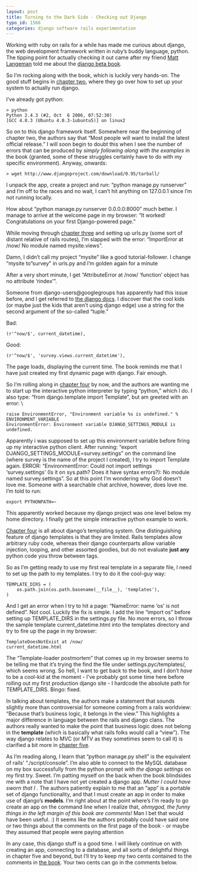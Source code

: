 ```yaml
---
layout: post
title: Turning to the Dark Side - Checking out Django
typo_id: 1566
categories: django software rails experimentation
---
```

Working with ruby on rails for a while has made me curious about django, the web development framework written in ruby’s buddy language, python. The tipping point for actually checking it out came after my friend [Matt Langeman](http://langeman.net/) told me about the [django beta book](http://www.djangobook.com/en/beta/).

So I’m rocking along with the book, which is luckily very hands-on. The good stuff begins in [chapter two](http://www.djangobook.com/en/beta/chapter02), where they go over how to set up your system to actually run django.

I’ve already got python:

    > python
    Python 2.4.3 (#2, Oct  6 2006, 07:52:30)
    [GCC 4.0.3 (Ubuntu 4.0.3-1ubuntu5)] on linux2

So on to this django framework itself. Somewhere near the beginning of chapter two, the authors say that “Most people will want to install the latest official release.” I will soon begin to doubt this when I see the number of errors that can be produced by *simply following along with the examples* in the book (granted, some of these struggles certainly have to do with my specific environment). Anyway, onwards:

    > wget http://www.djangoproject.com/download/0.95/tarball/

I unpack the app, create a project and run: “python manage.py runserver” and I’m off to the races and no wait, I can’t hit anything on 127.0.0.1 since I’m not running locally.

How about “python manage.py runserver 0.0.0.0:8000” much better. I manage to arrive at the welcome page in my browser: “It worked! Congratulations on your first Django-powered page.”

While moving through [chapter three](http://www.djangobook.com/en/beta/chapter03/) and setting up urls.py (some sort of distant relative of rails routes), I’m slapped with the error: “ImportError at /now/ No module named mysite.views”.

Damn, I didn’t call my project “mysite” like a good tutorial-follower. I change “mysite to”survey" in urls.py and I’m golden again for a minute

After a very short minute, I get “AttributeError at /now/ ‘function’ object has no attribute ‘rindex’”.

Someone from django-users@googlegroups has apparently had this issue before, and I get referred to [the django docs](http://www.djangoproject.com/documentation/url_dispatch/). I discover that the cool kids (or maybe just the kids that aren’t using django edge) use a string for the second argument of the so-called “tuple.”

Bad:

    (r'^now/$', current_datetime),

Good:

    (r'^now/$', 'survey.views.current_datetime'),

The page loads, displaying the current time. The book reminds me that I have just created my first dynamic page with django. Fair enough.

So I’m rolling along in [chapter four](http://www.djangobook.com/en/beta/chapter04/) by now, and the authors are wanting me to start up the interactive python interpreter by typing “python,” which I do. I also type: “from django.template import Template”, but am greeted with an error: \

    raise EnvironmentError, "Environment variable %s is undefined." % ENVIRONMENT_VARIABLE
    EnvironmentError: Environment variable DJANGO_SETTINGS_MODULE is undefined.

Apparently i was supposed to set up this environment variable before firing up my interactive python client. After running: “export DJANGO\_SETTINGS\_MODULE=survey.settings” on the command line (where survey is the name of the project I created), I try to import Template again. ERROR: “EnvironmentError: Could not import settings ‘survey.settings’ (Is it on sys.path? Does it have syntax errors?): No module named survey.settings”. So at this point I’m wondering why God doesn’t love me. Someone with a searchable chat archive, however, does love me. I’m told to run:

    export PYTHONPATH=~

This apparently worked because my django project was one level below my home directory. I finally get the simple interactive python example to work.

[Chapter four](http://www.djangobook.com/en/beta/chapter04/) is all about django’s templating system. One distinguishing feature of django templates is that they are limited. Rails templates allow arbitrary ruby code, whereas their django counterparts allow variable injection, looping, and other assorted goodies, but do not evaluate **just any** python code you throw between tags.

So as I’m getting ready to use my first real template in a separate file, I need to set up the path to my templates. I try to do it the cool-guy way:

    TEMPLATE_DIRS = (
        os.path.join(os.path.basename(__file__), 'templates'),
    )

And I get an error when I try to hit a page: “NameError: name ‘os’ is not defined”. Not cool. Luckily the fix is simple. I add the line “import os” before setting up TEMPLATE\_DIRS in the settings.py file. No more errors, so I throw the sample template current\_datetime.html into the templates directory and try to fire up the page in my browser:

    TemplateDoesNotExist at /now/
    current_datetime.html

The “Template-loader postmortem” that comes up in my browser seems to be telling me that it’s trying the find the file under settings.pyc/templates/, which seems wrong. So hell, I want to get back to the book, and I don’t *have* to be a cool-kid at the moment - I’ve probably got some time here before rolling out my first production django site - I hardcode the absolute path for TEMPLATE\_DIRS. Bingo: fixed.

In talking about templates, the authors make a statement that sounds slightly more than controversial for someone coming from a rails worldview: “Because that’s business logic, it belongs in the view.” This highlights a major difference in language between the rails and django clans. The authors really wanted to make the point that business logic does not belong in the **template** (which is basically what rails folks would call a “view”). The way django relates to MVC (or MTV as they sometimes seem to call it) is clarified a bit more in [chapter five](http://www.djangobook.com/en/beta/chapter05/).

As I’m reading along, I learn that “python manage.py shell” is the equivalent of rails’ “./script/console”. I’m also able to connect to the MySQL database on my box successfully from the python prompt *with the django settings* on my first try. Sweet. I’m patting myself on the back when the book blindsides me with a note that I have not yet created a django app. *Mutter I could have sworn that I* . The authors patiently explain to me that an “app” is a portable set of django functionality, and that I must create an app in order to make use of django’s **models**. I’m right about at the point where’s I’m ready to go create an app on the command line when I realize that, *ohmygod, the funny things in the left margin of this book are comments!* Man I bet that would have been useful. :) It seems like the authors probably could have said one or two things about the comments on the first page of the book - or maybe they assumed that people were paying attention

In any case, this django stuff is a good time. I will likely continue on with creating an app, connecting to a database, and all sorts of delightful things in chapter five and beyond, but I’ll try to keep my two cents contained to the comments in [the book](http://www.djangobook.com/en/beta). Your two cents can go in the comments below.
